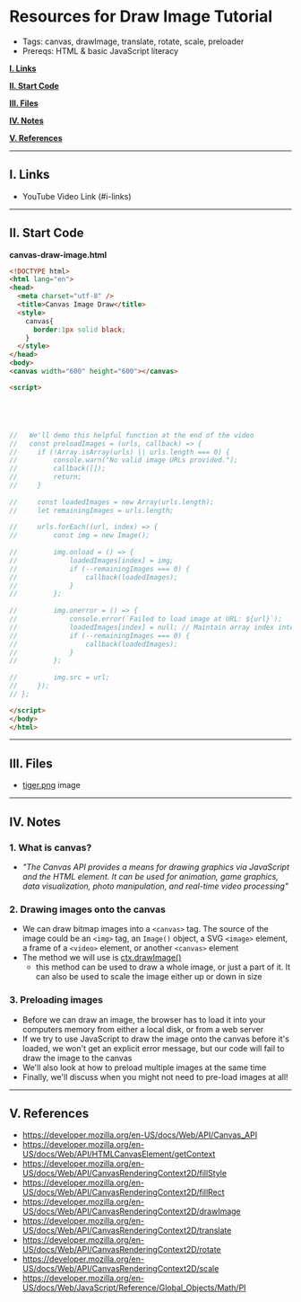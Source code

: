 # Resources for Draw Image Tutorial
- Tags: canvas, drawImage, translate, rotate, scale, preloader
- Prereqs: HTML & basic JavaScript literacy

[**I. Links**](#i-links)

[**II. Start Code**](#ii-start-code)

[**III. Files**](#iii-files)

[**IV. Notes**](#iv-notes)

[**V. References**](#v-references)

---

## I. Links
- YouTube Video Link (#i-links)

---

## II. Start Code

**canvas-draw-image.html**

```html
<!DOCTYPE html>
<html lang="en">
<head>
  <meta charset="utf-8" />
  <title>Canvas Image Draw</title>
  <style>
    canvas{
      border:1px solid black;
    }
  </style>
</head>
<body>
<canvas width="600" height="600"></canvas>

<script>





//   We'll demo this helpful function at the end of the video
//   const preloadImages = (urls, callback) => {
//     if (!Array.isArray(urls) || urls.length === 0) {
//         console.warn("No valid image URLs provided.");
//         callback([]);
//         return;
//     }
  
//     const loadedImages = new Array(urls.length);
//     let remainingImages = urls.length;
  
//     urls.forEach((url, index) => {
//         const img = new Image();
      
//         img.onload = () => {
//             loadedImages[index] = img;
//             if (--remainingImages === 0) {
//                 callback(loadedImages);
//             }
//         };
      
//         img.onerror = () => {
//             console.error(`Failed to load image at URL: ${url}`);
//             loadedImages[index] = null; // Maintain array index integrity
//             if (--remainingImages === 0) {
//                 callback(loadedImages);
//             }
//         };
      
//         img.src = url;
//     });
// };

</script>
</body>
</html>
```

---

## III. Files
- [tiger.png](../_files/tiger.png) image

---

## IV. Notes

### 1. What is canvas?
- *"The Canvas API provides a means for drawing graphics via JavaScript and the HTML <canvas> element. It can be used for animation, game graphics, data visualization, photo manipulation, and real-time video processing"*

### 2. Drawing images onto the canvas
  - We can draw bitmap images into a `<canvas>` tag. The source of the image could be an `<img>` tag, an `Image()` object, a SVG `<image>` element, a frame of a `<video>` element, or another `<canvas>` element
  - The method we will use is [ctx.drawImage()](https://developer.mozilla.org/en-US/docs/Web/API/CanvasRenderingContext2D/drawImage)
    - this method can be used to draw a whole image, or just a part of it. It can also be used to scale the image either up or down in size
   
### 3. Preloading images
- Before we can draw an image, the browser has to load it into your computers memory from either a local disk, or from a web server
- If we try to use JavaScript to draw the image onto the canvas before it's loaded, we won't get an explicit error message, but our code will fail to draw the image to the canvas
- We'll also look at how to preload multiple images at the same time
- Finally, we'll discuss when you might not need to pre-load images at all!

---

## V. References
- https://developer.mozilla.org/en-US/docs/Web/API/Canvas_API
- https://developer.mozilla.org/en-US/docs/Web/API/HTMLCanvasElement/getContext
- https://developer.mozilla.org/en-US/docs/Web/API/CanvasRenderingContext2D/fillStyle
- https://developer.mozilla.org/en-US/docs/Web/API/CanvasRenderingContext2D/fillRect
- https://developer.mozilla.org/en-US/docs/Web/API/CanvasRenderingContext2D/drawImage
- https://developer.mozilla.org/en-US/docs/Web/API/CanvasRenderingContext2D/translate
- https://developer.mozilla.org/en-US/docs/Web/API/CanvasRenderingContext2D/rotate
- https://developer.mozilla.org/en-US/docs/Web/API/CanvasRenderingContext2D/scale
- https://developer.mozilla.org/en-US/docs/Web/JavaScript/Reference/Global_Objects/Math/PI

